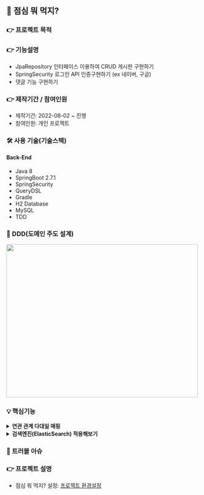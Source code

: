 ## 📌 점심 뭐 먹지?

### 👉 프로젝트 목적 


### 👉 기능설명
+ JpaRepository 인터페이스 이용하여 CRUD 게시판 구현하기
+ SpringSecurity 로그인 API 인증구현하기 (ex 네이버, 구글)
+ 댓글 기능 구현하기

### 👉 제작기간 / 참여인원
+ 제작기간: 2022-08-02 ~ 진행
+ 참여인원: 개인 프로젝트

### 🛠 사용 기술(기술스택)
#### Back-End
+ Java 8
+ SpringBoot 2.7.1
+ SpringSecurity
+ QueryDSL
+ Gradle
+ H2 Database
+ MySQL
+ TDD

### 📌 DDD(도메인 주도 설계)
<img src="https://user-images.githubusercontent.com/58936137/183662955-f4d9a369-02d6-4e27-9678-51e68b238208.png" width="500px" height="400px">

### 💡 핵심기능
<details>
<summary><b>연관 관계 다대일 매핑</b></summary>
<div markdown="2">

</div>
</details>

<details>
<summary><b>검색엔진(ElasticSearch) 적용해보기</b></summary>
<div markdown="2">

</div>
</details>


### 📌 트러블 아슈


### 👉 프로젝트 설명
+ 점심 뭐 먹지? 설정: <a href="">프로젝트 환경설정</a>
  






